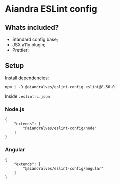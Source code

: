 # Aiandra ESLint config

## Whats included?

-   Standard config base;
-   JSX a11y plugin;
-   Prettier;

## Setup

Install dependencies:

```
npm i -D @aiandralves/eslint-config eslint@8.56.0
```

Inside `.eslintrc.json`

### Node.js

```
{
    "extends": [
        "@aiandralves/eslint-config/node"
    ]
}
```

### Angular

```
{
    "extends": [
        "@aiandralves/eslint-config/angular"
    ]
}
```
